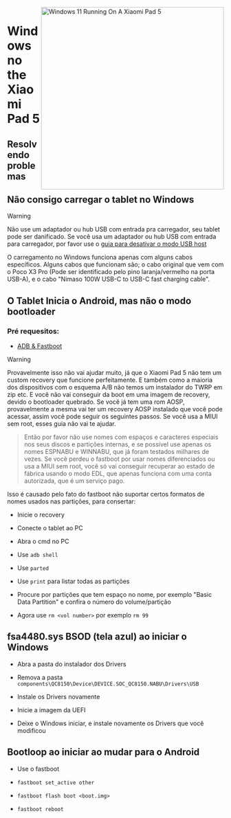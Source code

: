 <img align="right" src="https://raw.githubusercontent.com/erdilS/Port-Windows-11-Xiaomi-Pad-5/main/nabu.png" width="425" alt="Windows 11 Running On A Xiaomi Pad 5">


# Windows no the Xiaomi Pad 5

## Resolvendo problemas

## Não consigo carregar o tablet no Windows
> [!WARNING]
> Não use um adaptador ou hub USB com entrada pra carregador, seu tablet pode ser danificado. Se você usa um adaptador ou hub USB com entrada para carregador, por favor use o [guia para desativar o modo USB host](/guide/Portuguese/Additional-materials-pt.md#desativando-o-modo-usb-host)

O carregamento no Windows funciona apenas com alguns cabos específicos. Alguns cabos que funcionam são; o cabo original que vem com o Poco X3 Pro (Pode ser identificado pelo pino laranja/vermelho na porta USB-A), e o cabo "Nimaso 100W USB-C to USB-C fast charging cable".


## O Tablet Inicia o Android, mas não o modo bootloader

### Pré requesitos:

- [ADB & Fastboot](https://developer.android.com/studio/releases/platform-tools)

> [!WARNING]
 Provavelmente isso não vai ajudar muito, já que o Xiaomi Pad 5 não tem um custom recovery que funcione perfeitamente. E também como a maioria dos dispositivos com o esquema A/B não temos um instalador do TWRP em zip etc. E você não vai conseguir da boot em uma imagem de recovery, devido o bootloader quebrado. Se você já tem uma rom AOSP, provavelmente a mesma vai ter um recovery AOSP instalado que você pode acessar, assim você pode seguir os seguintes passos. Se você usa a MIUI sem root, esses guia não vai te ajudar.
>
> Então por favor não use nomes com espaços e caracteres especiais nos seus discos e partições internas, e se possível use apenas os nomes ESPNABU e WINNABU, que já foram testados milhares de vezes. Se você perdeu o fastboot por usar nomes diferenciados ou usa a MIUI sem root, você só vai conseguir recuperar ao estado de fábrica usando o modo EDL, que apenas funciona com uma conta autorizada, que é um serviço pago.


Isso é causado pelo fato do fastboot não suportar certos formatos de nomes usados nas partições, para consertar:

- Inicie o recovery

- Conecte o tablet ao PC

- Abra o cmd no PC

- Use ```adb shell```

- Use ```parted```

- Use ```print``` para listar todas as partições

- Procure por partições que tem espaço no nome, por exemplo "Basic Data Partition" e confira o número do volume/partição

- Agora use ```rm <vol number>``` por exemplo ```rm 99```


## fsa4480.sys BSOD (tela azul) ao iniciar o Windows

- Abra a pasta do instalador dos Drivers

- Remova a pasta ```components\QC8150\Device\DEVICE.SOC_QC8150.NABU\Drivers\USB```

- Instale os Drivers novamente

- Inicie a imagem da UEFI

- Deixe o Windows iniciar, e instale novamente os Drivers que você modificou


## Bootloop ao iniciar ao mudar para o Android

- Use o fastboot

- ```fastboot set_active other```

- ```fastboot flash boot <boot.img>```

- ```fastboot reboot```
